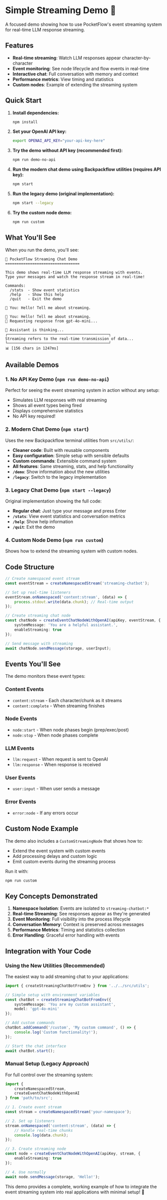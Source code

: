 # Simple Streaming Demo 🌊

A focused demo showing how to use PocketFlow's event streaming system for real-time LLM response streaming.

## Features

- **Real-time streaming**: Watch LLM responses appear character-by-character
- **Event monitoring**: See node lifecycle and flow events in real-time
- **Interactive chat**: Full conversation with memory and context
- **Performance metrics**: View timing and statistics
- **Custom nodes**: Example of extending the streaming system

## Quick Start

1. **Install dependencies:**
   ```bash
   npm install
   ```

2. **Set your OpenAI API key:**
   ```bash
   export OPENAI_API_KEY="your-api-key-here"
   ```

3. **Try the demo without API key (recommended first):**
   ```bash
   npm run demo-no-api
   ```

4. **Run the modern chat demo using Backpackflow utilities (requires API key):**
   ```bash
   npm start
   ```

5. **Run the legacy demo (original implementation):**
   ```bash
   npm start --legacy
   ```

6. **Try the custom node demo:**
   ```bash
   npm run custom
   ```

## What You'll See

When you run the demo, you'll see:

```
🌊 PocketFlow Streaming Chat Demo
=================================

This demo shows real-time LLM response streaming with events.
Type your messages and watch the response stream in real-time!

Commands:
  /stats  - Show event statistics
  /help   - Show this help
  /quit   - Exit the demo

💬 You: Hello! Tell me about streaming.

💬 You: Hello! Tell me about streaming.
🔄 Requesting response from gpt-4o-mini...

🤖 Assistant is thinking...
┌─────────────────────────────────────────────┐
Streaming refers to the real-time transmission of data...
└─────────────────────────────────────────────┘
📊 [156 chars in 1247ms]
```

## Available Demos

### 1. No API Key Demo (`npm run demo-no-api`)
Perfect for seeing the event streaming system in action without any setup:
- Simulates LLM responses with real streaming
- Shows all event types being fired
- Displays comprehensive statistics
- No API key required!

### 2. Modern Chat Demo (`npm start`)
Uses the new Backpackflow terminal utilities from `src/utils/`:
- **Cleaner code**: Built with reusable components
- **Easy configuration**: Simple setup with sensible defaults
- **Custom commands**: Extensible command system
- **All features**: Same streaming, stats, and help functionality
- **`/demo`**: Show information about the new utilities
- **`/legacy`**: Switch to the legacy implementation

### 3. Legacy Chat Demo (`npm start --legacy`)
Original implementation showing the full code:
- **Regular chat**: Just type your message and press Enter
- **`/stats`**: View event statistics and conversation metrics
- **`/help`**: Show help information
- **`/quit`**: Exit the demo

### 4. Custom Node Demo (`npm run custom`)
Shows how to extend the streaming system with custom nodes.

## Code Structure

```typescript
// Create namespaced event stream
const eventStream = createNamespacedStream('streaming-chatbot');

// Set up real-time listeners
eventStream.onNamespaced('content:stream', (data) => {
    process.stdout.write(data.chunk); // Real-time output
});

// Create streaming chat node
const chatNode = createEventChatNodeWithOpenAI(apiKey, eventStream, {
    systemMessage: 'You are a helpful assistant.',
    enableStreaming: true
});

// Send message with streaming
await chatNode.sendMessage(storage, userInput);
```

## Events You'll See

The demo monitors these event types:

### Content Events
- `content:stream` - Each character/chunk as it streams
- `content:complete` - When streaming finishes

### Node Events  
- `node:start` - When node phases begin (prep/exec/post)
- `node:stop` - When node phases complete

### LLM Events
- `llm:request` - When request is sent to OpenAI
- `llm:response` - When response is received

### User Events
- `user:input` - When user sends a message

### Error Events
- `error:node` - If any errors occur

## Custom Node Example

The demo also includes a `CustomStreamingNode` that shows how to:

- Extend the event system with custom events
- Add processing delays and custom logic
- Emit custom events during the streaming process

Run it with:
```bash
npm run custom
```

## Key Concepts Demonstrated

1. **Namespace Isolation**: Events are isolated to `streaming-chatbot:*`
2. **Real-time Streaming**: See responses appear as they're generated
3. **Event Monitoring**: Full visibility into the process lifecycle
4. **Conversation Memory**: Context is preserved across messages
5. **Performance Metrics**: Timing and statistics collection
6. **Error Handling**: Graceful error handling with events

## Integration with Your Code

### Using the New Utilities (Recommended)

The easiest way to add streaming chat to your applications:

```typescript
import { createStreamingChatBotFromEnv } from '../../src/utils';

// Simple setup with environment variables
const chatBot = createStreamingChatBotFromEnv({
    systemMessage: 'You are my custom assistant',
    model: 'gpt-4o-mini'
});

// Add custom commands
chatBot.addCommand('/custom', 'My custom command', () => {
    console.log('Custom functionality!');
});

// Start the chat interface
await chatBot.start();
```

### Manual Setup (Legacy Approach)

For full control over the streaming system:

```typescript
import { 
    createNamespacedStream, 
    createEventChatNodeWithOpenAI 
} from 'path/to/src';

// 1. Create event stream
const stream = createNamespacedStream('your-namespace');

// 2. Set up listeners
stream.onNamespaced('content:stream', (data) => {
    // Handle real-time chunks
    console.log(data.chunk);
});

// 3. Create streaming node
const node = createEventChatNodeWithOpenAI(apiKey, stream, {
    enableStreaming: true
});

// 4. Use normally
await node.sendMessage(storage, 'Hello!');
```

This demo provides a complete, working example of how to integrate the event streaming system into real applications with minimal setup! 🚀
